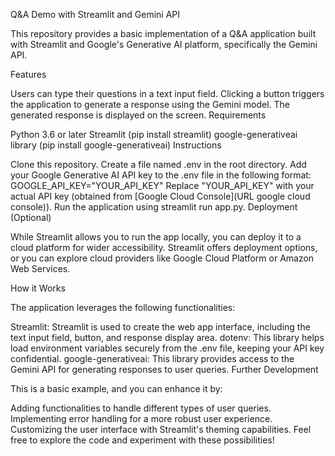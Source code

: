 Q&A Demo with Streamlit and Gemini API

This repository provides a basic implementation of a Q&A application built with Streamlit and Google's Generative AI platform, specifically the Gemini API.

Features

Users can type their questions in a text input field.
Clicking a button triggers the application to generate a response using the Gemini model.
The generated response is displayed on the screen.
Requirements

Python 3.6 or later
Streamlit (pip install streamlit)
google-generativeai library (pip install google-generativeai)
Instructions

Clone this repository.
Create a file named .env in the root directory.
Add your Google Generative AI API key to the .env file in the following format:
GOOGLE_API_KEY="YOUR_API_KEY"
Replace "YOUR_API_KEY" with your actual API key (obtained from [Google Cloud Console](URL google cloud console)).
Run the application using streamlit run app.py.
Deployment (Optional)

While Streamlit allows you to run the app locally, you can deploy it to a cloud platform for wider accessibility. Streamlit offers deployment options, or you can explore cloud providers like Google Cloud Platform or Amazon Web Services.

How it Works

The application leverages the following functionalities:

Streamlit: Streamlit is used to create the web app interface, including the text input field, button, and response display area.
dotenv: This library helps load environment variables securely from the .env file, keeping your API key confidential.
google-generativeai: This library provides access to the Gemini API for generating responses to user queries.
Further Development

This is a basic example, and you can enhance it by:

Adding functionalities to handle different types of user queries.
Implementing error handling for a more robust user experience.
Customizing the user interface with Streamlit's theming capabilities.
Feel free to explore the code and experiment with these possibilities!
